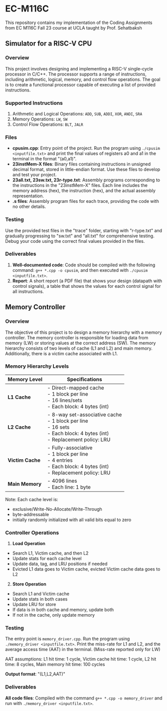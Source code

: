 # EC-M116C
This repository contains my implementation of the Coding Assignments from EC M116C Fall 23 course at UCLA taught by Prof. Sehatbaksh

## Simulator for a RISC-V CPU

### Overview
This project involves designing and implementing a RISC-V single-cycle processor in C/C++. The processor supports a range of instructions, including arithmetic, logical, memory, and control flow operations. The goal is to create a functional processor capable of executing a list of provided instructions.

### Supported Instructions
1. Arithmetic and Logical Operations: `ADD`, `SUB`, `ADDI`, `XOR`, `ANDI`, `SRA`
2. Memory Operations: `LW`, `SW`
3. Control Flow Operations: `BLT`, `JALR`

### Files
- **cpusim.cpp**: Entry point of the project. Run the program using `./cpusim <inputfile.txt>` and print the final values of registers a0 and a1 in the terminal in the format "(a0,a1)".
- **23instMem-X files**: Binary files containing instructions in unsigned decimal format, stored in little-endian format. Use these files to develop and test your project.
- **23all.txt, 23sw.txt, 23r-type.txt**: Assembly programs corresponding to the instructions in the "23instMem-X" files. Each line includes the memory address (hex), the instruction (hex), and the actual assembly representation.
- **.s files**: Assembly program files for each trace, providing the code with no other details.

### Testing
Use the provided test files in the "trace" folder, starting with "r-type.txt" and gradually progressing to "sw.txt" and "all.txt" for comprehensive testing. Debug your code using the correct final values provided in the files.

### Deliverables
1. **Well-documented code**:  Code should be compiled with the following command: `g++ *.cpp -o cpusim`, and then executed with `./cpusim <inputfile.txt>`.
2. **Report**: A short report (a PDF file) that shows your design (datapath with control signals), a table that shows the values for each control signal for all instructions.


## Memory Controller

### Overview
The objective of this project is to design a memory hierarchy with a memory controller. The memory controller is responsible for loading data from memory (LW) or storing values at the correct address (SW). The memory hierarchy consists of two levels of cache (L1 and L2) and main memory. Additionally, there is a victim cache associated with L1.

### Memory Hierarchy Levels
| Memory Level | Specifications                                                                                                               |
|--------------|------------------------------------------------------------------------------------------------------------------------------|
| **L1 Cache**     | - Direct-mapped cache<br>- 1 block per line<br>- 16 lines/sets<br>- Each block: 4 bytes (int)                                |
| **L2 Cache**     | - 8-way set-associative cache<br>- 1 block per line<br>- 16 sets<br>- Each block: 4 bytes (int)<br>- Replacement policy: LRU |
| **Victim Cache** | - Fully-associative<br>- 1 block per line<br>- 4 entries<br>- Each block: 4 bytes (int)<br>- Replacement policy: LRU         |
| **Main Memory**  | - 4096 lines<br>- Each line: 1 byte                                                                                          |

Note: Each cache level is:
  - exclusive/Write-No-Allocate/Write-Through
  - byte-addressable
  - initially randomly initialized with all valid bits equal to zero

### Controller Operations
1. **Load Operation**
- Search L1, Victim cache, and then L2
- Update stats for each cache level
- Update data, tag, and LRU positions if needed
- Evicted L1 data goes to Victim cache, evicted Victim cache data goes to L2

2. **Store Operation**
- Search L1 and Victim cache
- Update stats in both cases
- Update LRU for store
- If data is in both cache and memory, update both
- If not in the cache, only update memory

### Testing
The entry point is `memory_driver.cpp`. Run the program using `./memory_driver <inputfile.txt>`.
Print the miss-rate for L1 and L2, and the average access time (AAT) in the terminal.
(Miss-rate reported only for LW)

AAT assumptions: L1 hit time: 1 cycle, Victim cache hit time: 1 cycle, L2 hit time: 8 cycles, Main memory hit time: 100 cycles

**Output format**: "(L1,L2,AAT)"

### Deliverables
**All code files**: Compiled with the command `g++ *.cpp -o memory_driver` and run with `./memory_driver <inputfile.txt>`.
